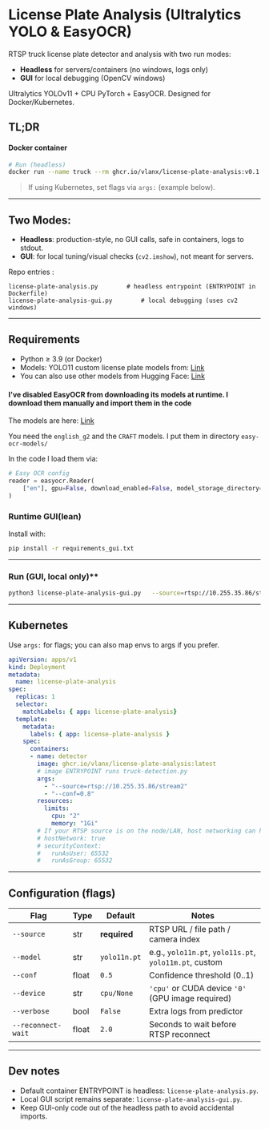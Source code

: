 # License Plate Analysis (Ultralytics YOLO & EasyOCR)

RTSP truck license plate detector and analysis with two run modes:
- **Headless** for servers/containers (no windows, logs only)
- **GUI** for local debugging (OpenCV windows)

Ultralytics YOLOv11 + CPU PyTorch + EasyOCR. Designed for Docker/Kubernetes.

## TL;DR

#### Docker container

```bash
# Run (headless)
docker run --name truck --rm ghcr.io/vlanx/license-plate-analysis:v0.1.0 --source rtsp://10.255.35.86/stream1 --conf 0.60

```

> If using Kubernetes, set flags via `args:` (example below).

---

## Two Modes:

- **Headless**: production-style, no GUI calls, safe in containers, logs to stdout.
- **GUI**: for local tuning/visual checks (`cv2.imshow`), not meant for servers.

Repo entries :

```
license-plate-analysis.py        # headless entrypoint (ENTRYPOINT in Dockerfile)
license-plate-analysis-gui.py        # local debugging (uses cv2 windows)
```

---

## Requirements

- Python ≥ 3.9 (or Docker)
- Models: YOLO11 custom license plate models from: [Link](https://github.com/Muhammad-Zeerak-Khan/Automatic-License-Plate-Recognition-using-YOLOv8/blob/main/license_plate_detector.pt)
- You can also use other models from Hugging Face: [Link](https://huggingface.co/morsetechlab/yolov11-license-plate-detection/tree/main)

#### I've disabled EasyOCR from downloading its models at runtime. I download them manually and import them in the code

The models are here: [Link](https://www.jaided.ai/easyocr/modelhub/)

You need the `english_g2` and the `CRAFT` models. I put them in directory `easy-ocr-models/`

In the code I load them via:

```python
# Easy OCR config
reader = easyocr.Reader(
    ["en"], gpu=False, download_enabled=False, model_storage_directory="easy-ocr-models"
)
```

### Runtime GUI(lean)

Install with:

```bash
pip install -r requirements_gui.txt
```

---

### Run (GUI, local only)**

```bash
python3 license-plate-analysis-gui.py   --source=rtsp://10.255.35.86/stream1 --conf=0.6
```

---

## Kubernetes

Use `args:` for flags; you can also map envs to args if you prefer.

```yaml
apiVersion: apps/v1
kind: Deployment
metadata:
  name: license-plate-analysis
spec:
  replicas: 1
  selector:
    matchLabels: { app: license-plate-analysis}
  template:
    metadata:
      labels: { app: license-plate-analysis }
    spec:
      containers:
      - name: detector
        image: ghcr.io/vlanx/license-plate-analysis:latest
        # image ENTRYPOINT runs truck-detection.py
        args:
          - "--source=rtsp://10.255.35.86/stream2"
          - "--conf=0.8"
        resources:
          limits:
            cpu: "2"
            memory: "1Gi"
        # If your RTSP source is on the node/LAN, host networking can help:
        # hostNetwork: true
        # securityContext:
        #   runAsUser: 65532
        #   runAsGroup: 65532
```

---

## Configuration (flags)

| Flag               | Type   | Default      | Notes                                                     |
|--------------------|--------|--------------|-----------------------------------------------------------|
| `--source`         | str    | **required** | RTSP URL / file path / camera index                       |
| `--model`          | str    | `yolo11n.pt` | e.g., `yolo11n.pt`, `yolo11s.pt`, `yolo11m.pt`, custom    |
| `--conf`           | float  | `0.5`        | Confidence threshold (0..1)                               |
| `--device`         | str    | `cpu/None`   | `'cpu'` or CUDA device `'0'` (GPU image required)         |
| `--verbose`        | bool   | `False`      | Extra logs from predictor                                 |
| `--reconnect-wait` | float  | `2.0`        | Seconds to wait before RTSP reconnect                     |

---

## Dev notes

- Default container ENTRYPOINT is headless: `license-plate-analysis.py`.
- Local GUI script remains separate: `license-plate-analysis-gui.py`.
- Keep GUI-only code out of the headless path to avoid accidental imports.
